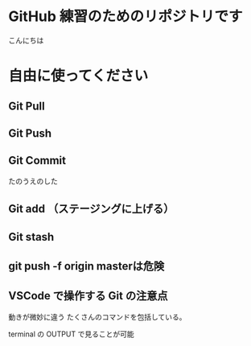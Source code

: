# GitHub 練習のためのリポジトリです

こんにちは

# 自由に使ってください

## Git Pull

## Git Push

## Git Commit

たのうえのした

## Git add （ステージングに上げる）　

## Git stash

## git push -f origin masterは危険

## VSCode で操作する Git の注意点

動きが微妙に違う
たくさんのコマンドを包括している。

terminal の OUTPUT で見ることが可能


